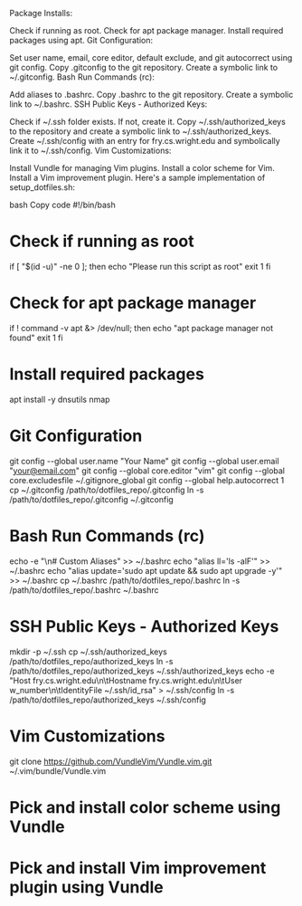 Package Installs:

Check if running as root.
Check for apt package manager.
Install required packages using apt.
Git Configuration:

Set user name, email, core editor, default exclude, and git autocorrect using git config.
Copy .gitconfig to the git repository.
Create a symbolic link to ~/.gitconfig.
Bash Run Commands (rc):

Add aliases to .bashrc.
Copy .bashrc to the git repository.
Create a symbolic link to ~/.bashrc.
SSH Public Keys - Authorized Keys:

Check if ~/.ssh folder exists. If not, create it.
Copy ~/.ssh/authorized_keys to the repository and create a symbolic link to ~/.ssh/authorized_keys.
Create ~/.ssh/config with an entry for fry.cs.wright.edu and symbolically link it to ~/.ssh/config.
Vim Customizations:

Install Vundle for managing Vim plugins.
Install a color scheme for Vim.
Install a Vim improvement plugin.
Here's a sample implementation of setup_dotfiles.sh:

bash
Copy code
#!/bin/bash

# Check if running as root
if [ "$(id -u)" -ne 0 ]; then
    echo "Please run this script as root"
    exit 1
fi

# Check for apt package manager
if ! command -v apt &> /dev/null; then
    echo "apt package manager not found"
    exit 1
fi

# Install required packages
apt install -y dnsutils nmap

# Git Configuration
git config --global user.name "Your Name"
git config --global user.email "your@email.com"
git config --global core.editor "vim"
git config --global core.excludesfile ~/.gitignore_global
git config --global help.autocorrect 1
cp ~/.gitconfig /path/to/dotfiles_repo/.gitconfig
ln -s /path/to/dotfiles_repo/.gitconfig ~/.gitconfig

# Bash Run Commands (rc)
echo -e "\n# Custom Aliases" >> ~/.bashrc
echo "alias ll='ls -alF'" >> ~/.bashrc
echo "alias update='sudo apt update && sudo apt upgrade -y'" >> ~/.bashrc
cp ~/.bashrc /path/to/dotfiles_repo/.bashrc
ln -s /path/to/dotfiles_repo/.bashrc ~/.bashrc

# SSH Public Keys - Authorized Keys
mkdir -p ~/.ssh
cp ~/.ssh/authorized_keys /path/to/dotfiles_repo/authorized_keys
ln -s /path/to/dotfiles_repo/authorized_keys ~/.ssh/authorized_keys
echo -e "Host fry.cs.wright.edu\n\tHostname fry.cs.wright.edu\n\tUser w_number\n\tIdentityFile ~/.ssh/id_rsa" > ~/.ssh/config
ln -s /path/to/dotfiles_repo/authorized_keys ~/.ssh/config

# Vim Customizations
git clone https://github.com/VundleVim/Vundle.vim.git ~/.vim/bundle/Vundle.vim
# Pick and install color scheme using Vundle
# Pick and install Vim improvement plugin using Vundle

